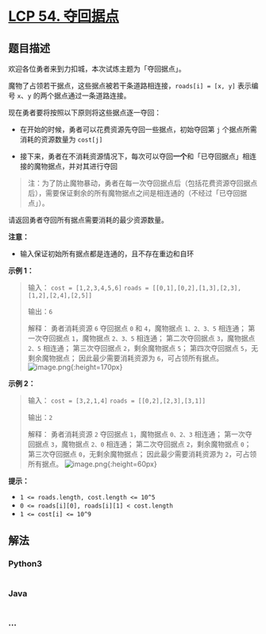 # [LCP 54. 夺回据点](https://leetcode.cn/problems/s5kipK)



## 题目描述

<!-- 这里写题目描述 -->

欢迎各位勇者来到力扣城，本次试炼主题为「夺回据点」。

魔物了占领若干据点，这些据点被若干条道路相连接，`roads[i] = [x, y]` 表示编号 `x`、`y` 的两个据点通过一条道路连接。

现在勇者要将按照以下原则将这些据点逐一夺回：

- 在开始的时候，勇者可以花费资源先夺回一些据点，初始夺回第 `j` 个据点所需消耗的资源数量为 `cost[j]` 

- 接下来，勇者在不消耗资源情况下，每次可以夺回**一个**和「已夺回据点」相连接的魔物据点，并对其进行夺回

> 注：为了防止魔物暴动，勇者在每一次夺回据点后（包括花费资源夺回据点后），需要保证剩余的所有魔物据点之间是相连通的（不经过「已夺回据点」）。

请返回勇者夺回所有据点需要消耗的最少资源数量。

**注意：**
- 输入保证初始所有据点都是连通的，且不存在重边和自环

**示例 1：**
>输入：
>`cost = [1,2,3,4,5,6]`
>`roads = [[0,1],[0,2],[1,3],[2,3],[1,2],[2,4],[2,5]]`
>
>输出：`6`
>
>解释：
>勇者消耗资源 `6` 夺回据点 `0` 和 `4`，魔物据点 `1、2、3、5` 相连通；
>第一次夺回据点 `1`，魔物据点 `2、3、5` 相连通；
>第二次夺回据点 `3`，魔物据点 `2、5` 相连通；
>第三次夺回据点 `2`，剩余魔物据点 `5`；
>第四次夺回据点 `5`，无剩余魔物据点；
>因此最少需要消耗资源为 `6`，可占领所有据点。
![image.png](https://pic.leetcode-cn.com/1648706944-KJstUN-image.png){:height=170px}


**示例 2：**
>输入：
>`cost = [3,2,1,4]`
>`roads = [[0,2],[2,3],[3,1]]`
>
>输出：`2`
>
>解释：
>勇者消耗资源 `2` 夺回据点 `1`，魔物据点 `0、2、3` 相连通；
>第一次夺回据点 `3`，魔物据点 `2、0` 相连通；
>第二次夺回据点 `2`，剩余魔物据点 `0`；
>第三次夺回据点 `0`，无剩余魔物据点；
>因此最少需要消耗资源为 `2`，可占领所有据点。
![image.png](https://pic.leetcode-cn.com/1648707186-LJRwzU-image.png){:height=60px}


**提示：**
- `1 <= roads.length, cost.length <= 10^5`
- `0 <= roads[i][0], roads[i][1] < cost.length`
- `1 <= cost[i] <= 10^9`


## 解法

<!-- 这里可写通用的实现逻辑 -->

<!-- tabs:start -->

### **Python3**

<!-- 这里可写当前语言的特殊实现逻辑 -->

```python

```

### **Java**

<!-- 这里可写当前语言的特殊实现逻辑 -->

```java

```

### **...**

```

```

<!-- tabs:end -->
